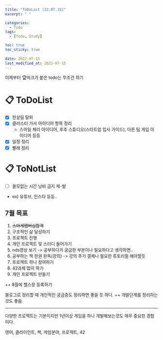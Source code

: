 ```yaml
---
title: "ToDoList [22.07.15]"
excerpt: " "

categories:
  - Todo
tags:
  - [Todo, Study]

toc: true
toc_sticky: true
 
date: 2022-07-15
last_modified_at: 2022-07-15
---
```


이제부터 🏆마크가 붙은 todo는 무조건 하기

# 📋 ToDoList  

- [x] 한살림 탈퇴
- [x] 클러스터 가서 아이디어 항목 정리
  - 스마일 체리 아이디어, 후추 스튜디오(스타트업 입사 가이드), 다른 팀 게임 아이디어 등등
- [x] 일정 정리
- [x] 빨래 정리

# 📋 ToNotList  

- [ ] 쓸모없는 시간 낭비 금지 제-발
- ex) 유튜브, 인스타 등등..

## 7월 목표  

1. ~~스마게맵버십합격~~
2. 구조적인 삶 달성하기
3. 프로젝트 진행
4. 개인 프로젝트 및 스터디 들어가기
5. nds영상 보기 -> 공부하다가 궁금한 부분이나 필요하다고 생각하면..
6. 공부하는 책 한권 완독(강의) -> 강의 추가 결제나 필요한 튜토리얼 해야할듯
7. 프로젝트 하나 참여하기
8. 42과제 많이 하기
9. 개인 프로젝트 만들기

++ 8월에 헬스장 등록하기

블로그로 정리할 때 개인적인 궁금증도 정리하면 좋을 듯 하다.
++ 개발단계를 정리하는 것도 좋음

---

다양한 프로젝트는 기본이지만 1년이상 게임을 하나 개발해보는것도 매우 중요한 경험이다.

영어, 클라이언트, 책, 게임분야, 프로젝트, 42